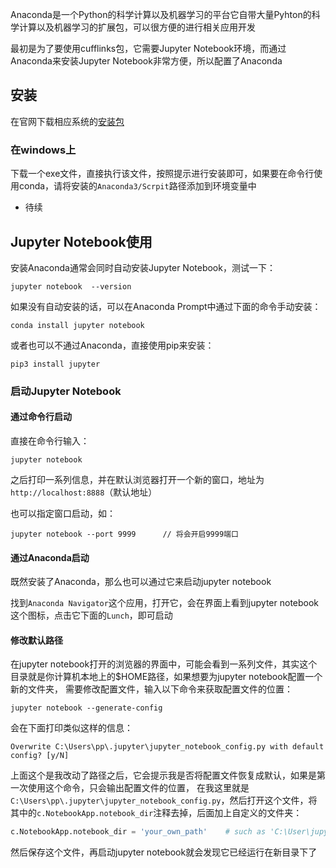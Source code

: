 Anaconda是一个Python的科学计算以及机器学习的平台它自带大量Pyhton的科学计算以及机器学习的扩展包，可以很方便的进行相关应用开发

最初是为了要使用cufflinks包，它需要Jupyter Notebook环境，而通过Anaconda来安装Jupyter Notebook非常方便，所以配置了Anaconda

## 安装

在官网下载相应系统的[安装包](https://www.anaconda.com/distribution/#download-section)

### 在windows上

下载一个exe文件，直接执行该文件，按照提示进行安装即可，如果要在命令行使用conda，请将安装的`Anaconda3/Scrpit`路径添加到环境变量中

- 待续

## Jupyter Notebook使用

安装Anaconda通常会同时自动安装Jupyter Notebook，测试一下：
```
jupyter notebook  --version
```

如果没有自动安装的话，可以在Anaconda Prompt中通过下面的命令手动安装：
```
conda install jupyter notebook
```

或者也可以不通过Anaconda，直接使用pip来安装：
```
pip3 install jupyter
```

### 启动Jupyter Notebook

#### 通过命令行启动

直接在命令行输入：
```
jupyter notebook
```

之后打印一系列信息，并在默认浏览器打开一个新的窗口，地址为`http://localhost:8888`（默认地址）

也可以指定窗口启动，如：
```
jupyter notebook --port 9999      // 将会开启9999端口
```

#### 通过Anaconda启动

既然安装了Anaconda，那么也可以通过它来启动jupyter notebook

找到`Anaconda Navigator`这个应用，打开它，会在界面上看到jupyter notebook这个图标，点击它下面的`Lunch`，即可启动


#### 修改默认路径

在jupyter notebook打开的浏览器的界面中，可能会看到一系列文件，其实这个目录就是你计算机本地上的$HOME路径，如果想要为jupyter notebook配置一个新的文件夹，
需要修改配置文件，输入以下命令来获取配置文件的位置：
```
jupyter notebook --generate-config
```

会在下面打印类似这样的信息：
```
Overwrite C:\Users\pp\.jupyter\jupyter_notebook_config.py with default config? [y/N]
```

上面这个是我改动了路径之后，它会提示我是否将配置文件恢复成默认，如果是第一次使用这个命令，只会输出配置文件的位置，
在我这里就是`C:\Users\pp\.jupyter\jupyter_notebook_config.py`，然后打开这个文件，将其中的`c.NotebookApp.notebook_dir`注释去掉，后面加上自定义的文件夹：
```python
c.NotebookApp.notebook_dir = 'your_own_path'    # such as 'C:\User\jupy'
```

然后保存这个文件，再启动jupyter notebook就会发现它已经运行在新目录下了
